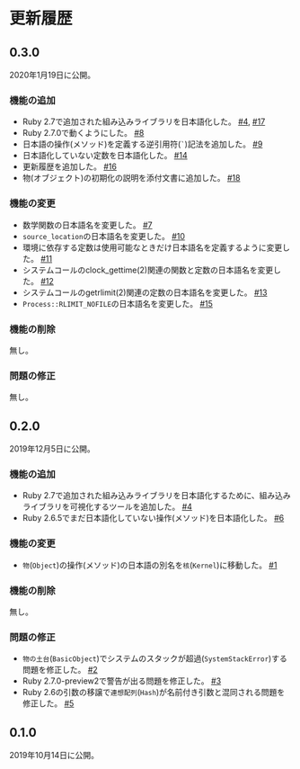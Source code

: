 更新履歴
========

0.3.0
-----
2020年1月19日に公開。

### 機能の追加
- Ruby 2.7で追加された組み込みライブラリを日本語化した。
  [#4](https://github.com/y10k/ruby-japanize/issues/4),
  [#17](https://github.com/y10k/ruby-japanize/issues/17)
- Ruby 2.7.0で動くようにした。
  [#8](https://github.com/y10k/ruby-japanize/issues/8)
- 日本語の操作(メソッド)を定義する逆引用符(`` ` ``)記法を追加した。
  [#9](https://github.com/y10k/ruby-japanize/issues/9)
- 日本語化していない定数を日本語化した。
  [#14](https://github.com/y10k/ruby-japanize/issues/14)
- 更新履歴を追加した。
  [#16](https://github.com/y10k/ruby-japanize/issues/16)
- 物(オブジェクト)の初期化の説明を添付文書に追加した。
  [#18](https://github.com/y10k/ruby-japanize/issues/18)

### 機能の変更
- 数学関数の日本語名を変更した。
  [#7](https://github.com/y10k/ruby-japanize/issues/7)
- `source_location`の日本語名を変更した。
  [#10](https://github.com/y10k/ruby-japanize/issues/10)
- 環境に依存する定数は使用可能なときだけ日本語名を定義するように変更した。
  [#11](https://github.com/y10k/ruby-japanize/issues/11)
- システムコールのclock_gettime(2)関連の関数と定数の日本語名を変更した。
  [#12](https://github.com/y10k/ruby-japanize/issues/12)
- システムコールのgetrlimit(2)関連の定数の日本語名を変更した。
  [#13](https://github.com/y10k/ruby-japanize/issues/13)
- `Process::RLIMIT_NOFILE`の日本語名を変更した。
  [#15](https://github.com/y10k/ruby-japanize/issues/15)

### 機能の削除
無し。

### 問題の修正
無し。

0.2.0
-----
2019年12月5日に公開。

### 機能の追加
- Ruby 2.7で追加された組み込みライブラリを日本語化するために、組み込み
  ライブラリを可視化するツールを追加した。
  [#4](https://github.com/y10k/ruby-japanize/issues/4)
- Ruby 2.6.5でまだ日本語化していない操作(メソッド)を日本語化した。
  [#6](https://github.com/y10k/ruby-japanize/issues/6)

### 機能の変更
- `物`(`Object`)の操作(メソッド)の日本語の別名を`核`(`Kernel`)に移動した。
  [#1](https://github.com/y10k/ruby-japanize/issues/1)

### 機能の削除
無し。

### 問題の修正
- `物の土台`(`BasicObject`)でシステムのスタックが超過(`SystemStackError`)する問題を修正した。
  [#2](https://github.com/y10k/ruby-japanize/issues/2)
- Ruby 2.7.0-preview2で警告が出る問題を修正した。
  [#3](https://github.com/y10k/ruby-japanize/issues/3)
- Ruby 2.6の引数の移譲で`連想配列`(`Hash`)が名前付き引数と混同される問題を修正した。
  [#5](https://github.com/y10k/ruby-japanize/issues/5)

0.1.0
-----
2019年10月14日に公開。
